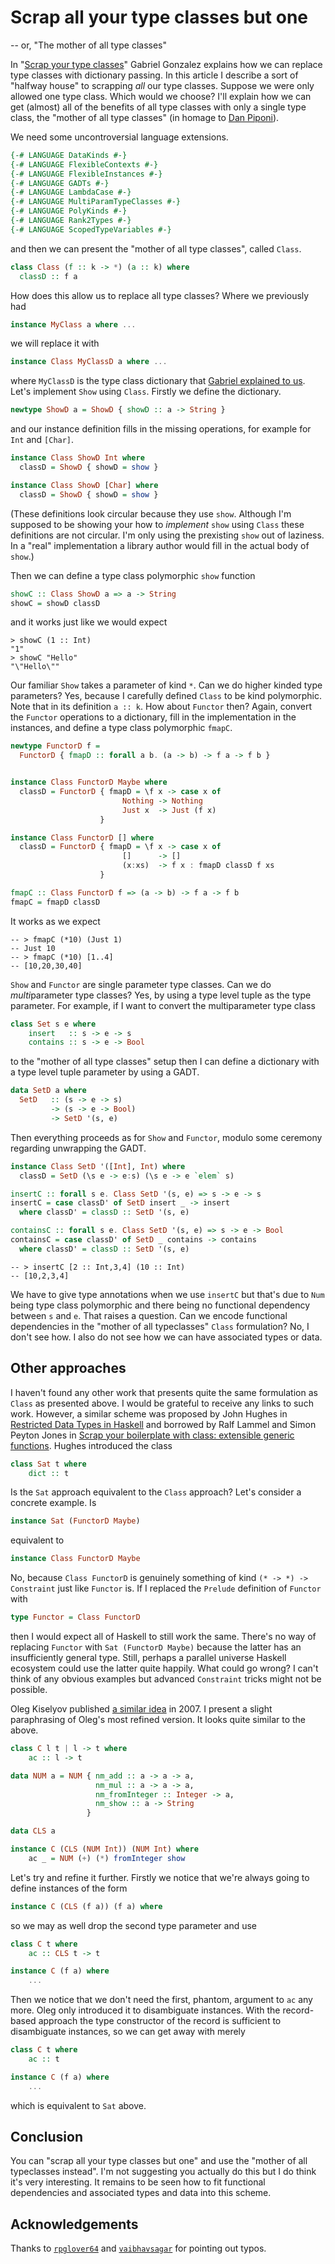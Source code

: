 # Scrap all your type classes but one

-- or, "The mother of all type classes"

In "[Scrap your type
classes](http://www.haskellforall.com/2012/05/scrap-your-type-classes.html)"
Gabriel Gonzalez explains how we can replace type classes with
dictionary passing.  In this article I describe a sort of "halfway
house" to scrapping *all* our type classes.  Suppose we were only
allowed one type class.  Which would we choose?  I'll explain how we
can get (almost) all of the benefits of all type classes with only a
single type class, the "mother of all type classes" (in homage to [Dan
Piponi](http://blog.sigfpe.com/2008/12/mother-of-all-monads.html)).

We need some uncontroversial language extensions.

```haskell
{-# LANGUAGE DataKinds #-}
{-# LANGUAGE FlexibleContexts #-}
{-# LANGUAGE FlexibleInstances #-}
{-# LANGUAGE GADTs #-}
{-# LANGUAGE LambdaCase #-}
{-# LANGUAGE MultiParamTypeClasses #-}
{-# LANGUAGE PolyKinds #-}
{-# LANGUAGE Rank2Types #-}
{-# LANGUAGE ScopedTypeVariables #-}
```

and then we can present the "mother of all type classes", called
`Class`.

```haskell
class Class (f :: k -> *) (a :: k) where
  classD :: f a
```

How does this allow us to replace all type classes?  Where we
previously had

```haskell
instance MyClass a where ...
```

we will replace it with

```haskell
instance Class MyClassD a where ...
```

where `MyClassD` is the type class dictionary that [Gabriel
explained to
us](http://www.haskellforall.com/2012/05/scrap-your-type-classes.html).
Let's implement `Show` using `Class`.  Firstly we define the
dictionary.

```haskell
newtype ShowD a = ShowD { showD :: a -> String }
```

and our instance definition fills in the missing operations, for
example for `Int` and `[Char]`.

```haskell
instance Class ShowD Int where
  classD = ShowD { showD = show }

instance Class ShowD [Char] where
  classD = ShowD { showD = show }
```

(These definitions look circular because they use `show`.  Although
I'm supposed to be showing your how to *implement* `show` using
`Class` these definitions are not circular.  I'm only using the
prexisting `show` out of laziness.  In a "real" implementation a
library author would fill in the actual body of `show`.)

Then we can define a type class polymorphic `show` function

```haskell
showC :: Class ShowD a => a -> String
showC = showD classD
```

and it works just like we would expect

```
> showC (1 :: Int)
"1"
> showC "Hello"
"\"Hello\""
```

Our familiar `Show` takes a parameter of kind `*`.  Can we do higher
kinded type parameters?  Yes, because I carefully defined `Class` to
be kind polymorphic.  Note that in its definition `a :: k`.  How
about `Functor` then?  Again, convert the `Functor` operations to a
dictionary, fill in the implementation in the instances, and define a
type class polymorphic `fmapC`.

```haskell
newtype FunctorD f =
  FunctorD { fmapD :: forall a b. (a -> b) -> f a -> f b }


instance Class FunctorD Maybe where
  classD = FunctorD { fmapD = \f x -> case x of
                         Nothing -> Nothing
                         Just x  -> Just (f x)
                    }

instance Class FunctorD [] where
  classD = FunctorD { fmapD = \f x -> case x of
                         []      -> []
                         (x:xs)  -> f x : fmapD classD f xs
                    }

fmapC :: Class FunctorD f => (a -> b) -> f a -> f b
fmapC = fmapD classD
```

It works as we expect

```
-- > fmapC (*10) (Just 1)
-- Just 10
-- > fmapC (*10) [1..4]
-- [10,20,30,40]
```

`Show` and `Functor` are single parameter type classes.  Can we do
*multi*parameter type classes?  Yes, by using a type level tuple as the
type parameter.  For example, if I want to convert the multiparameter
type class

```haskell
class Set s e where
    insert   :: s -> e -> s
    contains :: s -> e -> Bool
```

to the "mother of all type classes" setup then I can define a
dictionary with a type level tuple parameter by using a GADT.

```haskell
data SetD a where
  SetD   :: (s -> e -> s)
         -> (s -> e -> Bool)
         -> SetD '(s, e)
```

Then everything proceeds as for `Show` and `Functor`, modulo some
ceremony regarding unwrapping the GADT.

```haskell
instance Class SetD '([Int], Int) where
  classD = SetD (\s e -> e:s) (\s e -> e `elem` s)

insertC :: forall s e. Class SetD '(s, e) => s -> e -> s
insertC = case classD' of SetD insert _ -> insert
  where classD' = classD :: SetD '(s, e)

containsC :: forall s e. Class SetD '(s, e) => s -> e -> Bool
containsC = case classD' of SetD _ contains -> contains
  where classD' = classD :: SetD '(s, e)
```

```
-- > insertC [2 :: Int,3,4] (10 :: Int)
-- [10,2,3,4]
```

We have to give type annotations when we use `insertC` but that's due
to `Num` being type class polymorphic and there being no functional
dependency between `s` and `e`.  That raises a question.  Can we
encode functional dependencies in the "mother of all typeclasses"
`Class` formulation?  No, I don't see how.  I also do not see how we
can have associated types or data.

## Other approaches

I haven't found any other work that presents quite the same
formulation as `Class` as presented above.  I would be grateful to
receive any links to such work.  However, a similar scheme was
proposed by John Hughes in [Restricted Data Types in
Haskell](https://www.researchgate.net/publication/2507831_Restricted_Data_Types_in_Haskell)
and borrowed by Ralf Lammel and Simon Peyton Jones in [Scrap your
boilerplate with class: extensible generic
functions](https://www.microsoft.com/en-us/research/wp-content/uploads/2016/07/gmap3.pdf).
Hughes introduced the class

```haskell
class Sat t where
    dict :: t
```

Is the `Sat` approach equivalent to the `Class` approach?  Let's consider a
concrete example.  Is

```haskell
instance Sat (FunctorD Maybe)
```

equivalent to

```haskell
instance Class FunctorD Maybe
```

No, because `Class FunctorD` is genuinely something of kind `(* -> *)
-> Constraint` just like `Functor` is. If I replaced the `Prelude`
definition of `Functor` with

```haskell
type Functor = Class FunctorD
```

then I would expect all of Haskell to still work the same.  There's no
way of replacing `Functor` with `Sat (FunctorD Maybe)` because the
latter has an insufficiently general type.  Still, perhaps a parallel
universe Haskell ecosystem could use the latter quite happily.  What
could go wrong?  I can't think of any obvious examples but advanced
`Constraint` tricks might not be possible.

Oleg Kiselyov published [a similar
idea](https://mail.haskell.org/pipermail/haskell/2007-March/019181.html)
in 2007.  I present a slight paraphrasing of Oleg's most refined
version.  It looks quite similar to the above.

```haskell
class C l t | l -> t where
    ac :: l -> t

data NUM a = NUM { nm_add :: a -> a -> a,
                   nm_mul :: a -> a -> a,
                   nm_fromInteger :: Integer -> a,
                   nm_show :: a -> String
                 }

data CLS a

instance C (CLS (NUM Int)) (NUM Int) where
    ac _ = NUM (+) (*) fromInteger show
```

Let's try and refine it further.  Firstly we notice that we're always
going to define instances of the form

```haskell
instance C (CLS (f a)) (f a) where
```

so we may as well drop the second type parameter and use

```haskell
class C t where
    ac :: CLS t -> t

instance C (f a) where
    ...
```

Then we notice that we don't need the first, phantom, argument to `ac`
any more.  Oleg only introduced it to disambiguate instances.  With
the record-based approach the type constructor of the record is
sufficient to disambiguate instances, so we can get away with merely

```haskell
class C t where
    ac :: t

instance C (f a) where
    ...
```

which is equivalent to `Sat` above.

## Conclusion

You can "scrap all your type classes but one" and use the "mother of
all typeclasses instead".  I'm not suggesting you actually do this but
I do think it's very interesting.  It remains to be seen how to fit
functional dependencies and associated types and data into this
scheme.

## Acknowledgements

Thanks to [`rpglover64`](https://www.reddit.com/user/rpglover64) and
[`vaibhavsagar`](https://www.reddit.com/user/vaibhavsagar) for
pointing out typos.
